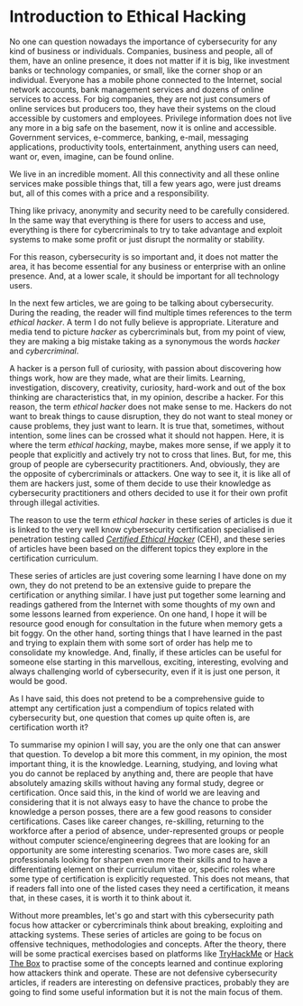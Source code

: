 # Introduction to Ethical Hacking

No one can question nowadays the importance of cybersecurity for any kind of business or individuals. Companies, business and people, all of them, have an online presence, it does not matter if it is big, like investment banks or technology companies, or small, like the corner shop or an individual. Everyone has a mobile phone connected to the Internet, social network accounts, bank management services and dozens of online services to access. For big companies, they are not just consumers of online services but producers too, they have their systems on the cloud accessible by customers and employees. Privilege information does not live any more in a big safe on the basement, now it is online and accessible. Government services, e-commerce, banking, e-mail, messaging applications, productivity tools, entertainment, anything users can need, want or, even, imagine, can be found online.

We live in an incredible moment. All this connectivity and all these online services make possible things that, till a few years ago, were just dreams but, all of this comes with a price and a responsibility.

Thing like privacy, anonymity and security need to be carefully considered. In the same way that everything is there for users to access and use, everything is there for cybercriminals to try to take advantage and exploit systems to make some profit or just disrupt the normality or stability.

For this reason, cybersecurity is so important and, it does not matter the area, it has become essential for any business or enterprise with an online presence. And, at a lower scale, it should be important for all technology users.

In the next few articles, we are going to be talking about cybersecurity. During the reading, the reader will find multiple times references to the term _ethical hacker_. A term I do not fully believe is appropriate. Literature and media tend to picture _hacker_ as cybercriminals but, from my point of view, they are making a big mistake taking as a synonymous the words _hacker_ and _cybercriminal_.

A hacker is a person full of curiosity, with passion about discovering how things work, how are they made, what are their limits. Learning, investigation, discovery, creativity, curiosity, hard-work and out of the box thinking are characteristics that, in my opinion, describe a hacker. For this reason, the term _ethical hacker_ does not make sense to me. Hackers do not want to break things to cause disruption, they do not want to steal money or cause problems, they just want to learn. It is true that, sometimes, without intention, some lines can be crossed what it should not happen. Here, it is where the term _ethical hacking_, maybe, makes more sense, if we apply it to people that explicitly and actively try not to cross that lines. But, for me, this group of people are cybersecurity practitioners. And, obviously, they are the opposite of cybercriminals or attackers. One way to see it, it is like all of them are hackers just, some of them decide to use their knowledge as cybersecurity practitioners and others decided to use it for their own profit through illegal activities.

The reason to use the term _ethical hacker_ in these series of articles is due it is linked to the very well know cybersecurity certification specialised in penetration testing called _[Certified Ethical Hacker](https://www.eccouncil.org/programs/certified-ethical-hacker-ceh/)_ (CEH), and these series of articles have been based on the different topics they explore in the certification curriculum.

These series of articles are just covering some learning I have done on my own, they do not pretend to be an extensive guide to prepare the certification or anything similar. I have just put together some learning and readings gathered from the Internet with some thoughts of my own and some lessons learned from experience. On one hand, I hope it will be resource good enough for consultation in the future when memory gets a bit foggy. On the other hand, sorting things that I have learned in the past and trying to explain them with some sort of order has help me to consolidate my knowledge. And, finally, if these articles can be useful for someone else starting in this marvellous, exciting, interesting, evolving and always challenging world of cybersecurity, even if it is just one person, it would be good.

As I have said, this does not pretend to be a comprehensive guide to attempt any certification just a compendium of topics related with cybersecurity but, one question that comes up quite often is, are certification worth it?

To summarise my opinion I will say, you are the only one that can answer that question. To develop a bit more this comment, in my opinion, the most important thing, it is the knowledge. Learning, studying, and loving what you do cannot be replaced by anything and, there are people that have absolutely amazing skills without having any formal study, degree or certification. Once said this, in the kind of world we are leaving and considering that it is not always easy to have the chance to probe the knowledge a person posses, there are a few good reasons to consider certifications. Cases like career changes, re-skilling, returning to the workforce after a period of absence, under-represented groups or people without computer science/engineering degrees that are looking for an opportunity are some interesting scenarios. Two more cases are, skill professionals looking for sharpen even more their skills and to have a differentiating element on their curriculum vitae or, specific roles where some type of certification is explicitly requested. This does not means, that if readers fall into one of the listed cases they need a certification, it means that, in these cases, it is worth it to think about it.

Without more preambles, let's go and start with this cybersecurity path focus how attacker or cybercriminals think about breaking, exploiting and attacking systems. These series of articles are going to be focus on offensive techniques, methodologies and concepts. After the theory, there will be some practical exercises based on platforms like [TryHackMe](https://tryhackme.com) or [Hack The Box](https://www.hackthebox.eu) to practise some of the concepts learned and continue exploring how attackers think and operate. These are not defensive cybersecurity articles, if readers are interesting on defensive practices, probably they are going to find some useful information but it is not the main focus of them.
